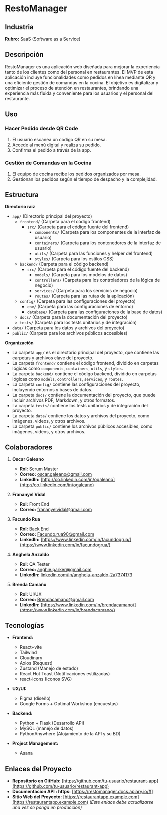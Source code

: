 # **RestoManager**

## **Industria**
**Rubro:** SaaS (Software as a Service)

## **Descripción**
RestoManager es una aplicación web diseñada para mejorar la experiencia tanto de los clientes como del personal en restaurantes. El MVP de esta aplicación incluye funcionalidades como pedidos en línea mediante QR y una eficiente gestión de comandas en la cocina. El objetivo es digitalizar y optimizar el proceso de atención en restaurantes, brindando una experiencia más fluida y conveniente para los usuarios y el personal del restaurante.

## **Uso**

### **Hacer Pedido desde QR Code**
1. El usuario escanea un código QR en su mesa.
2. Accede al menú digital y realiza su pedido.
3. Confirma el pedido a través de la app.

### **Gestión de Comandas en la Cocina**
1. El equipo de cocina recibe los pedidos organizados por mesa.
2. Gestionan los pedidos según el tiempo de despacho y la complejidad.

## **Estructura**
**Directorio raiz**

- `app/` (Directorio principal del proyecto)
  - `frontend/` (Carpeta para el código frontend)
    - `src/` (Carpeta para el código fuente del frontend)
      - `components/` (Carpeta para los componentes de la interfaz de usuario)
      - `containers/` (Carpeta para los contenedores de la interfaz de usuario)
      - `utils/` (Carpeta para las funciones y helper del frontend)
      - `styles/` (Carpeta para los estilos CSS)
  - `backend/` (Carpeta para el código backend)
    - `src/` (Carpeta para el código fuente del backend)
      - `models/` (Carpeta para los modelos de datos)
      - `controllers/` (Carpeta para los controladores de la lógica de negocio)
      - `services/` (Carpeta para los servicios de negocio)
      - `routes/` (Carpeta para las rutas de la aplicación)
  - `config/` (Carpeta para las configuraciones del proyecto)
    - `env/` (Carpeta para las configuraciones de entorno)
    - `database/` (Carpeta para las configuraciones de la base de datos)
  - `docs/` (Carpeta para la documentación del proyecto)
  - `tests/` (Carpeta para los tests unitarios y de integración)
- `data/` (Carpeta para los datos y archivos del proyecto)
- `public/` (Carpeta para los archivos públicos accesibles)

**Organización**

- La carpeta `app/` es el directorio principal del proyecto, que contiene las carpetas y archivos clave del proyecto.
- La carpeta `frontend/` contiene el código frontend, dividido en carpetas lógicas como `components`, `containers`, `utils`, y `styles`.
- La carpeta `backend/` contiene el código backend, dividido en carpetas lógicas como `models`, `controllers`, `services`, y `routes`.
- La carpeta `config/` contiene las configuraciones del proyecto, incluyendo entornos y bases de datos.
- La carpeta `docs/` contiene la documentación del proyecto, que puede incluir archivos PDF, Markdown, y otros formatos.
- La carpeta `tests/` contiene los tests unitarios y de integración del proyecto.
- La carpeta `data/` contiene los datos y archivos del proyecto, como imágenes, videos, y otros archivos.
- La carpeta `public/` contiene los archivos públicos accesibles, como imágenes, videos, y otros archivos.


## **Colaboradores**
1. **Oscar Galeano**  
   - **Rol:** Scrum Master  
   - **Correo:** oscar.galeano@gmail.com  
   - **LinkedIn:** [http://co.linkedin.com/in/ogaleano](http://co.linkedin.com/in/ogaleano)

2. **Frananyel Vidal**  
   - **Rol:** Front End  
   - **Correo:** frananyelvidal@gmail.com

3. **Facundo Rua**  
   - **Rol:** Back End  
   - **Correo:** Facundo.rua90@gmail.com  
   - **LinkedIn:** [https://www.linkedin.com/in/facundogrua/](https://www.linkedin.com/in/facundogrua/)

4. **Anghela Anzaldo**  
   - **Rol:** QA Tester  
   - **Correo:** anghie.parker@gmail.com  
   - **LinkedIn:** [linkedin.com/in/anghela-anzaldo-2a7374173](https://linkedin.com/in/anghela-anzaldo-2a7374173)

6. **Brenda Camaño**  
   - **Rol:** UI/UX  
   - **Correo:** Brendacamano@gmail.com  
   - **LinkedIn:** [https://www.linkedin.com/in/brendacamano/](https://www.linkedin.com/in/brendacamano/)

## **Tecnologías**
- **Frontend:**
  - React+vite
  - Tailwind
  - Cloudinary
  - Axios (Request)
  - Zustand (Manejo de estado)
  - React Hot Toast (Notificaciones estilizadas)
  - react-icons (Iconos SVG)
  
- **UX/UI:**
  - Figma (diseño)
  - Google Forms + Optimal Workshop (encuestas)
  
- **Backend:**
  - Python + Flask (Desarrollo API)
  - MySQL (manejo de datos)
  - PythonAnywhere (Alojamiento de la API y su BD)
  
- **Project Management:**
  - Asana

## **Enlaces del Proyecto**
- **Repositorio en GitHub:** [https://github.com/tu-usuario/restaurant-app](https://github.com/tu-usuario/restaurant-app)
- **Documentacion API : https:** [https://restomanager.docs.apiary.io/#]
- **Sitio Web del Proyecto:** [https://restaurantapp.example.com](https://restaurantapp.example.com) *(Este enlace debe actualizarse una vez se ponga en producción)*
